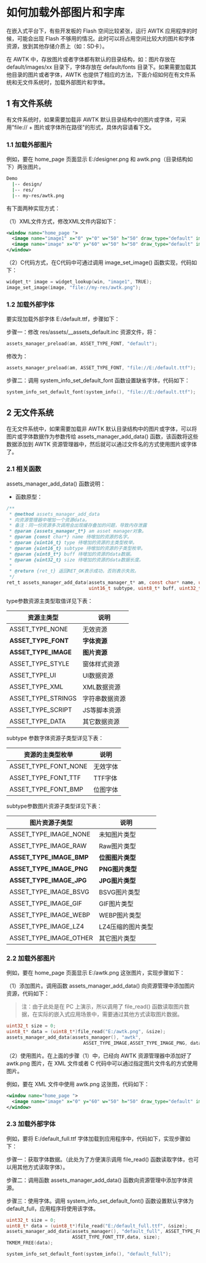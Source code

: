 # 如何加载外部图片和字库

在嵌入式平台下，有些开发板的 Flash 空间比较紧张，运行 AWTK 应用程序的时候，可能会出现 Flash 不够用的情况。此时可以将占用空间比较大的图片和字体资源，放到其他存储介质上（如：SD卡）。

在 AWTK 中，存放图片或者字体都有默认的目录结构，如：图片存放在 default/images/xx 目录下，字体存放在 default/fonts 目录下。如果需要加载其他目录的图片或者字体，AWTK 也提供了相应的方法，下面介绍如何在有文件系统和无文件系统时，加载外部图片和字体。

## 1 有文件系统

有文件系统时，如果需要加载非 AWTK 默认目录结构中的图片或字体，可采用"file:// + 图片或字体所在路径"的形式，具体内容请看下文。

### 1.1 加载外部图片

例如，要在 home_page 页面显示 E:/designer.png 和 awtk.png（目录结构如下）两张图片。

```bash
Demo
  |-- design/
  |-- res/
  |-- my-res/awtk.png
```

有下面两种实现方式：

（1）XML文件方式，修改XML文件内容如下：

```xml
<window name="home_page ">
  <image name="image1" x="0" y="0" w="50" h="50" draw_type="default" image="file://E:/designer.png"/>
  <image name="image" x="0" y="60" w="50" h="50" draw_type="default" image="file://my-res/awtk.png"/>
</window>
```

（2）C代码方式，在C代码中可通过调用 image_set_image() 函数实现，代码如下：

```c
widget_t* image = widget_lookup(win, "image1", TRUE);
image_set_image(image, "file://my-res/awtk.png");
```

### 1.2 加载外部字体

要实现加载外部字体 E:/default.ttf，步骤如下：

步骤一：修改 res/assets/__assets_default.inc 资源文件，将：

```c
assets_manager_preload(am, ASSET_TYPE_FONT, "default");
```

修改为：

```c
assets_manager_preload(am, ASSET_TYPE_FONT, "file://E:/default.ttf");
```

步骤二：调用 system_info_set_default_font 函数设置缺省字体，代码如下：

```c
system_info_set_default_font(system_info(), "file://E:/default.ttf");
```

## 2 无文件系统

在无文件系统中，如果需要加载非 AWTK 默认目录结构中的图片或字体，可以将图片或字体数据作为参数传给 assets_manager_add_data() 函数，该函数将这些数据添加到 AWTK 资源管理器中，然后就可以通过文件名的方式使用图片或字体了。

### 2.1 相关函数

assets_manager_add_data() 函数说明：

- 函数原型：

```c
/**
 * @method assets_manager_add_data
 * 向资源管理器中增加一个资源data。
 * 备注：同一份资源多次调用会出现缓存叠加的问题，导致内存泄露
 * @param {assets_manager_t*} am asset manager对象。
 * @param {const char*} name 待增加的资源的名字。
 * @param {uint16_t} type 待增加的资源的主类型枚举。
 * @param {uint16_t} subtype 待增加的资源的子类型枚举。
 * @param {uint8_t*} buff 待增加的资源的data数据。
 * @param {uint32_t} size 待增加的资源的data数据长度。
 *
 * @return {ret_t} 返回RET_OK表示成功，否则表示失败。
 */
ret_t assets_manager_add_data(assets_manager_t* am, const char* name, uint16_t type, 
                              uint16_t subtype, uint8_t* buff, uint32_t size);
```

type参数资源主类型取值详见下表：

| 资源主类型           | 说明           |
| -------------------- | -------------- |
| ASSET_TYPE_NONE      | 无效资源       |
| **ASSET_TYPE_FONT**  | **字体资源**   |
| **ASSET_TYPE_IMAGE** | **图片资源**   |
| ASSET_TYPE_STYLE     | 窗体样式资源   |
| ASSET_TYPE_UI        | UI数据资源     |
| ASSET_TYPE_XML       | XML数据资源    |
| ASSET_TYPE_STRINGS   | 字符串数据资源 |
| ASSET_TYPE_SCRIPT    | JS等脚本资源   |
| ASSET_TYPE_DATA      | 其它数据资源   |

subtype 参数字体资源子类型详见下表：

| 资源的主类型枚举     | 说明     |
| -------------------- | -------- |
| ASSET_TYPE_FONT_NONE | 无效字体 |
| ASSET_TYPE_FONT_TTF  | TTF字体  |
| ASSET_TYPE_FONT_BMP  | 位图字体 |

subtype参数图片资源子类型详见下表：

| 图片资源子类型           | 说明              |
| ------------------------ | ----------------- |
| ASSET_TYPE_IMAGE_NONE    | 未知图片类型      |
| ASSET_TYPE_IMAGE_RAW     | Raw图片类型       |
| **ASSET_TYPE_IMAGE_BMP** | **位图图片类型**  |
| **ASSET_TYPE_IMAGE_PNG** | **PNG图片类型**   |
| **ASSET_TYPE_IMAGE_JPG** | **JPG图片类型**   |
| ASSET_TYPE_IMAGE_BSVG    | BSVG图片类型      |
| ASSET_TYPE_IMAGE_GIF     | GIF图片类型       |
| ASSET_TYPE_IMAGE_WEBP    | WEBP图片类型      |
| ASSET_TYPE_IMAGE_LZ4     | LZ4压缩的图片类型 |
| ASSET_TYPE_IMAGE_OTHER   | 其它图片类型      |

### 2.2 加载外部图片

例如，要在 home_page 页面显示 E:/awtk.png 这张图片，实现步骤如下：

（1）添加图片。调用函数 assets_manager_add_data() 向资源管理中添加图片资源，代码如下：

> 注：由于此处是在 PC 上演示，所以调用了 file_read() 函数读取图片数据，在实际的嵌入式应用场景中，需要通过其他方式读取图片数据。

```c
uint32_t size = 0;
uint8_t* data = (uint8_t*)file_read("E:/awtk.png", &size);
assets_manager_add_data(assets_manager(), "awtk",
                            ASSET_TYPE_IMAGE,ASSET_TYPE_IMAGE_PNG, data, size);
```

（2）使用图片。在上面的步骤（1）中，已经向 AWTK 资源管理器中添加好了 awtk.png 图片，在 XML 文件或者 C 代码中可以通过指定图片文件名的方式使用图片。

例如，要在 XML 文件中使用 awtk.png 这张图，代码如下：

```xml
<window name="home_page ">
  <image name="image" x="0" y="60" w="50" h="50" draw_type="default" image="awtk"/>
</window>
```

### 2.3 加载外部字体

例如，要将 E:/default_full.ttf 字体加载到应用程序中，代码如下，实现步骤如下：

步骤一：获取字体数据。（此处为了方便演示调用 file_read() 函数读取字体，也可以用其他方式读取字体）。

步骤二：调用函数 assets_manager_add_data() 函数向资源管理中添加字体资源。

步骤三：使用字体。调用 system_info_set_default_font() 函数设置默认字体为 default_full，应用程序将使用该字体。

```c
uint32_t size = 0;
uint8_t* data = (uint8_t*)file_read("E:/default_full.ttf", &size);
assets_manager_add_data(assets_manager(), "default_full", ASSET_TYPE_FONT, 
                        ASSET_TYPE_FONT_TTF,data, size);
TKMEM_FREE(data);

system_info_set_default_font(system_info(), "default_full");
```
